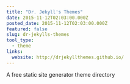 ```yaml
---
title: "Dr. Jekyll's Themes"
date: 2015-11-12T02:03:00.000Z
posted_date: 2015-11-12T02:03:00.000Z
featured: false
slug: dr-jekylls-themes
tool_type:
  - theme
links:
  website: http://drjekyllthemes.github.io/
---
```

A free static site generator theme directory
